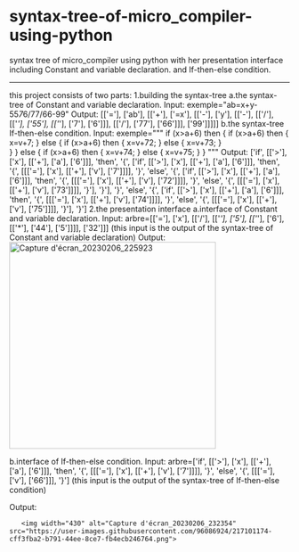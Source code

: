 # syntax-tree-of-micro_compiler-using-python
syntax tree of micro_compiler using python with her presentation interface including Constant and variable declaration.  and If-then-else condition.
________________________________________________
this project consists of two parts:
1.building the syntax-tree
   a.the syntax-tree of Constant and variable declaration.
   Input:
         exemple="ab=x+y-55*7*6/77/66-99"
   Output:
         [['='], ['ab'], [['+'], ['=x'], [['-'], ['y'], [['-'], [['/'], [['*'], ['55'], [['*'], ['7'], ['6']]], [['/'], ['77'], ['66']]], ['99']]]]]
   b.the syntax-tree If-then-else condition.
   Input:
         exemple="""
         if (x>a+6) then {
            if (x>a+6) then {
                x=v+7;
            }
            else {
                if (x>a+6) then {
                     x=v+72;
                }
                else {
                    x=v+73;
                }  
            } 
        } 
        else {
             if (x>a+6) then {
                x=v+74;
             }
             else {
                 x=v+75;
             } 
        }
        """
   Output:
          ['if', [['>'], ['x'], [['+'], ['a'], ['6']]], 'then', '{', ['if', [['>'], ['x'], [['+'], ['a'], ['6']]], 'then', '{', [[['='], ['x'], [['+'], ['v'], ['7']]]], '}', 'else', '{', ['if', [['>'], ['x'], [['+'], ['a'], ['6']]], 'then', '{', [[['='], ['x'], [['+'], ['v'], ['72']]]], '}', 'else', '{', [[['='], ['x'], [['+'], ['v'], ['73']]]], '}'], '}'], '}', 'else', '{', ['if', [['>'], ['x'], [['+'], ['a'], ['6']]], 'then', '{', [[['='], ['x'], [['+'], ['v'], ['74']]]], '}', 'else', '{', [[['='], ['x'], [['+'], ['v'], ['75']]]], '}'], '}'] 
2.the presentation interface
  a.interface of Constant and variable declaration.
  Input:
       arbre=[['='], ['x'], [['/'], [['*'], ['5'], [['*'], ['6'], [['*'], ['44'], ['5']]]], ['32']]]
       (this input is the output of the syntax-tree of Constant and variable declaration)
  Output:
         <img width="371" alt="Capture d'écran_20230206_225923" src="https://user-images.githubusercontent.com/96086924/217100453-0c215380-1a99-4719-9102-c6ac3990c441.png">
         
         
  b.interface of If-then-else condition.
  Input:
       arbre=['if', [['>'], ['x'], [['+'], ['a'], ['6']]], 'then', '{', [[['='], ['x'], [['+'], ['v'], ['7']]]], '}', 'else', '{', [[['='], ['v'], ['66']]], '}']
       (this input is the output of the syntax-tree of If-then-else condition)
       
       
  Output:
  
  
       <img width="430" alt="Capture d'écran_20230206_232354" src="https://user-images.githubusercontent.com/96086924/217101174-cff3fba2-b791-44ee-8ce7-fb4ecb246764.png">
